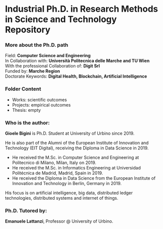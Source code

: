 # Industrial Ph.D. in Research Methods in Science and Technology Repository

### More about the Ph.D. path
Field: <b>Computer Science and Engineering</b><br>
In Collaboration with: <b>Università Politecnica delle Marche and TU Wien</b><br>
With the professional Collaboration of: <b>Digit Srl</b><br>
Funded by: <b>Marche Region</b><br>
Doctorate Keywords: <b>Digital Health, Blockchain, Artificial Intelligence</b>

### Folder Content
- Works: scientific outcomes
- Projects: empirical outcomes
- Thesis: empty

### Who is the author:
<b>Gioele Bigini</b> is Ph.D. Student at University of Urbino since 2019. 

He is also part of the Alumni of the European Institute of Innovation and Technology (EIT Digital), receiving the Diploma in Data Science in 2019. 
- He received the M.Sc. in Computer Science and Engineering at Politecnico di Milano, Milan, Italy on 2019.
- He received the M.Sc. in Informatics Engineering at Universidad Politécnica de Madrid, Madrid, Spain in 2019. 
- He received the Diploma in Data Science from the European Institute of Innovation and Technology in Berlin, Germany in 2019. 

His focus is on artificial intelligence, big data, distributed ledger technologies, distributed systems and internet of things.

### Ph.D. Tutored by:
<b>Emanuele Lattanzi</b>, Professor @ University of Urbino.
